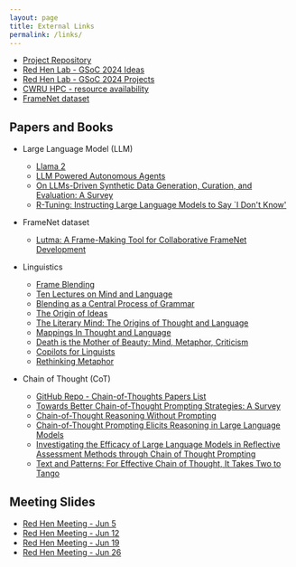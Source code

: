 ```yaml
---
layout: page
title: External Links
permalink: /links/
---
```


- [Project Repository](https://github.com/Zhongheng-Cheng/gsoc2024-frame-blending)
- [Red Hen Lab - GSoC 2024 Ideas](https://www.redhenlab.org/summer-of-code/red-hen-lab-gsoc-2024-ideas#h.42qi6xk6809k)
- [Red Hen Lab - GSoC 2024 Projects](https://sites.google.com/site/distributedlittleredhen/summer-of-code/red-hen-lab-gsoc-2024-projects?authuser=1)
- [CWRU HPC - resource availability](https://ondemand-pioneer.case.edu/public/sinfo_pioneer.html)
- [FrameNet dataset](https://framenet.icsi.berkeley.edu/)

## Papers and Books

- Large Language Model (LLM)
    - [Llama 2](https://arxiv.org/abs/2307.09288)
    - [LLM Powered Autonomous Agents](https://lilianweng.github.io/posts/2023-06-23-agent/)
    - [On LLMs-Driven Synthetic Data Generation, Curation, and Evaluation: A Survey](https://arxiv.org/abs/2406.15126)
    - [R-Tuning: Instructing Large Language Models to Say `I Don't Know'](https://arxiv.org/abs/2311.09677)

- FrameNet dataset
    - [Lutma: A Frame-Making Tool for Collaborative FrameNet Development](https://aclanthology.org/2022.nlperspectives-1.13/)

- Linguistics
    - [Frame Blending](https://papers.ssrn.com/sol3/papers.cfm?abstract_id=1321302)
    - [Ten Lectures on Mind and Language](https://commons.case.edu/facultyworks/107/)
    - [Blending as a Central Process of Grammar](https://commons.case.edu/facultyworks/330/)
    - [The Origin of Ideas](https://books.google.com/books?hl=en&lr=&id=icd7AgAAQBAJ&oi=fnd&pg=PP1&dq=The+Origin+of+Ideas&ots=3YG-lQ5HhD&sig=auOHyqSd1afJaUr2VumozwJiaq0#v=onepage&q=The%20Origin%20of%20Ideas&f=false)
    - [The Literary Mind: The Origins of Thought and Language](https://markturner.org/lm.html)
    - [Mappings In Thought and Language](https://books.google.com/books?hl=en&lr=&id=2Gfol9An-wEC&oi=fnd&pg=PP15&dq=Mappings+In+Thought+and+Language&ots=P7M6vhK5yz&sig=Ql2lhdxRkMswADzVuAsoNP2p0jc#v=onepage&q=Mappings%20In%20Thought%20and%20Language&f=false)
    - [Death is the Mother of Beauty: Mind, Metaphor, Criticism](https://commons.case.edu/facultyworks/170/)
    - [Copilots for Linguists](https://www.cambridge.org/core/elements/abs/copilots-for-linguists/05A7C66C5912ED555786DD1A25C6442E)
    - [Rethinking Metaphor](https://papers.ssrn.com/sol3/papers.cfm?abstract_id=1275662)

- Chain of Thought (CoT)
    - [GitHub Repo - Chain-of-Thoughts Papers List](https://github.com/Timothyxxx/Chain-of-ThoughtsPapers)
    - [Towards Better Chain-of-Thought Prompting Strategies: A Survey](https://arxiv.org/abs/2310.04959)
    - [Chain-of-Thought Reasoning Without Prompting](https://arxiv.org/abs/2402.10200)
    - [Chain-of-Thought Prompting Elicits Reasoning in Large Language Models](https://proceedings.neurips.cc/paper_files/paper/2022/hash/9d5609613524ecf4f15af0f7b31abca4-Abstract-Conference.html)
    - [Investigating the Efficacy of Large Language Models in Reflective Assessment Methods through Chain of Thought Prompting](https://dl.acm.org/doi/abs/10.1145/3628096.3628747)
    - [Text and Patterns: For Effective Chain of Thought, It Takes Two to Tango](https://arxiv.org/abs/2209.07686)

## Meeting Slides

- [Red Hen Meeting - Jun 5](https://docs.google.com/presentation/d/1U146xp9m_TG4WHnmPZS1GGsRoKtYivm2XTi7cTwUUuE/edit)
- [Red Hen Meeting - Jun 12](https://docs.google.com/presentation/d/1CQOJ_idwMbmsEkPlz6H8b7ie4kjR_bYWBnqozW_jd6A/edit)
- [Red Hen Meeting - Jun 19](https://docs.google.com/presentation/d/1xDroiXTy4aONoPG3HoNfsC2JsvpbTsYuLj-MYNUapzs/edit)
- [Red Hen Meeting - Jun 26](https://docs.google.com/presentation/d/1aGPTl_HrGXRf9VcDuRErm0DNwJm1BWAs8qvE0aAmlwQ/edit)
